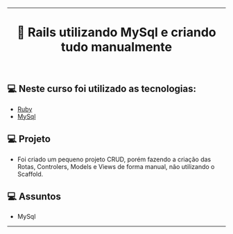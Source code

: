 ---
<h1 align="center">
  🚀 Rails utilizando MySql e criando tudo manualmente
 
</h1>
<br>
 
## 💻 Neste curso foi utilizado as tecnologias:

- [Ruby](https://www.ruby-lang.org/pt/)
- [MySql](https://mysql.com/)

## 💻 Projeto

   - Foi criado um pequeno projeto CRUD, porém fazendo a criação das Rotas, Controlers, Models e Views de forma manual, não utilizando o Scaffold.

## 💻 Assuntos
   - MySql

 
 ----
